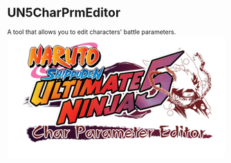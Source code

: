 # UN5CharPrmEditor
A tool that allows you to edit characters' battle parameters.<br>
![MainBackground](Resources/MainBackground.png)
